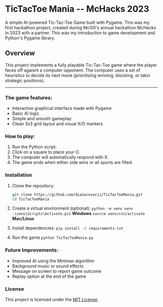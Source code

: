 # TicTacToe Mania -- McHacks 2023
A simple AI-powered Tic-Tac-Toe Game built with Pygame. 
This was my first hackathon project, created during McGill's annual hackathon McHacks in 2023 with a partner. This was my introduction to game development and Python's Pygame library.

## Overview
This project implements a fully playable Tic-Tac-Toe game where the player faces off agaisnt a computer opponent. The computer uses a set of heuristics to decide its next move (prioritizing winning, blocking, or takin strategic positions). 

--- 

### The game features: 
   - Interactive graphical interface made with Pygame
   - Basic AI logic
   - Simple and smooth gameplay
   - Clean 3x3 grid layout and visual X/O markers

### How to play: 
1. Run the Python script.
2. Click on a square to place your O.
3. The computer will automatically respond with X.
4. The game ends when either side wins or all sports are filled.

### Installation
1. Clone the repository:
   
   ```bash
   git clone https://github.com/dianacovacii/TicTacToeMania.git
   cd TicTacToeMania
   ```
   
2. Create a virtual environment (optional):
   `python -m venv venv`
   `.\venv\Scripts\Activate.ps1`  **Windows**
   `source venv/vin/activate`    **Mac/Linux**
3. Install dependencies: 
   `pip install -r requirements.txt`
4. Run the game
   `pyhton TicTacToeMania.py`

### Future Improvements: 
   - Improved AI using the Minimax algorithm
   - Background music or sound effects
   - Message on screen to report game outcome
   - Replay option at the end of the game


### License
This project is licensed under the [MIT License](LICENSE).
